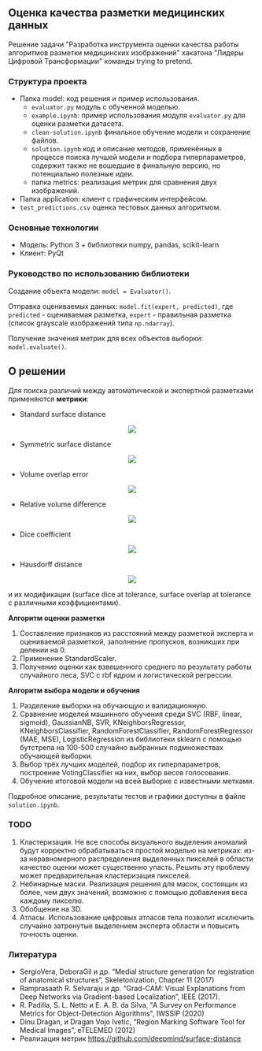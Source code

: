 ## Оценка качества разметки медицинских данных
Решение задачи "Разработка инструмента оценки качества работы алгоритмов разметки медицинских изображений" хакатона "Лидеры Цифровой Трансформации" команды trying to pretend.

### Структура проекта
- Папка model: код решения и пример использования.
  - `evaluator.py` модуль с обученной моделью.
  - `example.ipynb`: пример использования модуля `evaluator.py` для оценки разметки датасета.
  - `clean-solution.ipynb` финальное обучение модели и сохранение файлов.
  - `solution.ipynb` код и описание методов, применённых в процессе поиска лучшей модели и подбора гиперпараметров, содержит также не вошедшие в финальную версию, но потенциально полезные идеи.
  - папка metrics: реализация метрик для сравнения двух изображений.
- Папка application: клиент с графическим интерфейсом.
- `test_predictions.csv` оценка тестовых данных алгоритмом.

### Основные технологии
- Модель: Python 3 + библиотеки numpy, pandas, scikit-learn
- Клиент: PyQt

### Руководство по использованию библиотеки
Создание объекта модели: `model = Evaluator()`.

Отправка оцениваемых данных: `model.fit(expert, predicted)`, где `predicted` - оцениваемая разметка, `expert` - правильная разметка (список grayscale изображений типа `np.ndarray`).

Получение значения метрик для всех объектов выборки: `model.evaluate()`.

## О решении
Для поиска различий между автоматической и экспертной разметками применяются **метрики**:
- Standard surface distance
<p align="center">
  <img src="https://latex.codecogs.com/svg.latex?AvD=\frac{1}{Y}\sum_{y\in%20Y}D_X(y)" /> 
</p>

- Symmetric surface distance
<p align="center">
  <img src="https://latex.codecogs.com/svg.latex?AvSD=\frac{1}{|X|+|Y|}\left(\sum_{x\in%20X}D_Y(x)+\sum_{y\in%20Y}D_X(y)\right)=\frac{|Y|AvD_Y(X,%20Y)+|X|AvD(Y,%20X)}{|X|+|Y|}" /> 
</p>

- Volume overlap error
<p align="center">
  <img src="https://latex.codecogs.com/svg.latex?VOE=100\times\left(1-\frac{|X\cap%20Y|}{|X|+|Y|}\right)" /> 
</p>

- Relative volume difference
<p align="center">
  <img src="https://latex.codecogs.com/svg.latex?RVD%20=%20100\times\frac{|X|-|Y|}{|Y|}" /> 
</p>

- Dice coefficient
<p align="center">
  <img src="https://latex.codecogs.com/svg.latex?DICE%20=%20\frac{2|X\cap%20Y|}{|X|+|Y|}" /> 
</p>

- Hausdorff distance
<p align="center">
  <img src="https://latex.codecogs.com/svg.latex?D=\max\{\max_{x\in%20X}\min_{y\in%20Y}d(x,%20y),%20\max_{y\in%20Y}\min_{x\in%20X}d(x,%20y)\}" /> 
</p>

и их модификации (surface dice at tolerance, surface overlap at tolerance с различными коэффициентами).

**Алгоритм оценки разметки**
1. Составление признаков из расстояний между разметкой эксперта и оцениваемой разметкой, заполнение пропусков, возникших при делении на 0.
2. Применение StandardScaler.
3. Получение оценки как взвешенного среднего по результату работы случайного леса, SVC с rbf ядром и логистической регрессии.

**Алгоритм выбора модели и обучения**
1. Разделение выборки на обучающую и валидационную.
2. Сравнение моделей машинного обучения среди SVC (RBF, linear, sigmoid), GaussianNB, SVR, KNeighborsRegressor, KNeighborsClassifier, RandomForestClassifier, RandomForestRegressor (MAE, MSE), LogisticRegression из библиотеки sklearn с помощью бутстрепа на 100-500 случайно выбранных подмножествах обучающей выборки.
3. Выбор трёх лучших моделей, подбор их гиперпараметров, построение VotingClassifier на них, выбор весов голосования.
4. Обучение итоговой модели на всей выборке с известными метками.

Подробное описание, результаты тестов и графики доступны в файле `solution.ipynb`.

### TODO
1. Кластеризация. Не все способы визуального выделения аномалий будут корректно обрабатываться простой моделью на метриках: из-за неравномерного распределения выделенных пикселей в области качество оценки может существенно упасть. Решить эту проблему может предварительная кластеризация пикселей.
2. Небинарные маски. Реализация решения для масок, состоящих из более, чем двух значений, возможно с помощью добавления веса каждому пикселю.
3. Обобщение на 3D.
4. Атласы. Использование цифровых атласов тела позволит исключить случайно затронутые выделением эксперта области и повысить точность оценки.

### Литература
- SergioVera, DeboraGil и др. “Medial structure generation for registration of anatomical structures”, Skeletonization, Chapter 11 (2017)
- Ramprasaath R. Selvaraju и др. “Grad-CAM: Visual Explanations from Deep Networks via Gradient-based Localization”, IEEE (2017).
- R. Padilla, S. L. Netto и E. A. B. da Silva, "A Survey on Performance Metrics for Object-Detection Algorithms", IWSSIP (2020)
- Dinu Dragan, и Dragan Vojo Ivetic, “Region Marking Software Tool for Medical Images”, eTELEMED (2012)
- Реализация метрик https://github.com/deepmind/surface-distance

